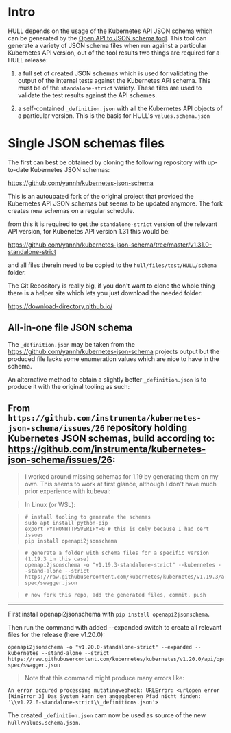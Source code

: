 # Intro 

HULL depends on the usage of the Kubernetes API JSON schema which can be generated by the [Open API to JSON schema tool](https://github.com/instrumenta/openapi2jsonschema). This tool can generate a variety of JSON schema files when run against a particular Kubernetes API version, out of the tool results two things are required for a HULL release:

1. a full set of created JSON schemas which is used for validating the output of the internal tests against the Kubernetes API schema. This must be of the `standalone-strict` variety. These files are used to validate the test results against the API schemes.

2. a self-contained `_definition.json` with all the Kubernetes API objects of a particular version. This is the basis for HULL's `values.schema.json`

# Single JSON schemas files

The first can best be obtained by cloning the following repository with up-to-date Kubernetes JSON schemas:

https://github.com/yannh/kubernetes-json-schema

This is an autoupated fork of the original project that provided the Kubernetes API JSON schemas but seems to be updated anymore. The fork creates new schemas on a regular schedule.

from this it is required to get the `standalone-strict` version of the relevant API version, for Kubenetes API version 1.31 this would be:

https://github.com/yannh/kubernetes-json-schema/tree/master/v1.31.0-standalone-strict

and all files therein need to be copied to the `hull/files/test/HULL/schema` folder.

The Git Repository is really big, if you don't want to clone the whole thing there is a helper site which lets you just download the needed folder:

https://download-directory.github.io/

## All-in-one file JSON schema

The `_definition.json` may be taken from the https://github.com/yannh/kubernetes-json-schema projects output but the produced file lacks some enumeration values which are nice to have in the schema. 

An alternative method to obtain a slightly better `_definition.json` is to produce it with the original tooling as such:

From `https://github.com/instrumenta/kubernetes-json-schema/issues/26` repository holding Kubernetes JSON schemas, build according to: https://github.com/instrumenta/kubernetes-json-schema/issues/26:
---

> I worked around missing schemas for 1.19 by generating them on my own. This seems to work at first glance, although I don't have much prior experience with kubeval:

> In Linux (or WSL):

>     # install tooling to generate the schemas
>     sudo apt install python-pip
>     export PYTHONHTTPSVERIFY=0 # this is only because I had cert issues
>     pip install openapi2jsonschema

>     # generate a folder with schema files for a specific version (1.19.3 in this case)
>     openapi2jsonschema -o "v1.19.3-standalone-strict" --kubernetes --stand-alone --strict https://raw.githubusercontent.com/kubernetes/kubernetes/v1.19.3/api/openapi-spec/swagger.json

>     # now fork this repo, add the generated files, commit, push

---

First install openapi2jsonschema with `pip install openapi2jsonschema`.

Then run the command with added --expanded switch to create all relevant files for the release (here v1.20.0):

    openapi2jsonschema -o "v1.20.0-standalone-strict" --expanded --kubernetes --stand-alone --strict https://raw.githubusercontent.com/kubernetes/kubernetes/v1.20.0/api/openapi-spec/swagger.json

> Note that this command might produce many errors like:

`An error occured processing mutatingwebhook: URLError: <urlopen error [WinError 3] Das System kann den angegebenen Pfad nicht finden: '\\v1.22.0-standalone-strict\\_definitions.json'>`

The created `_definition.json` cam now be used as source of the new `hull/values.schema.json`.
